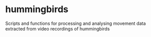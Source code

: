 # hummingbirds
Scripts and functions for processing and analysing movement data extracted from video recordings of hummingbirds
